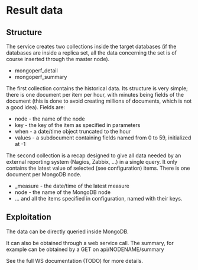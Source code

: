# Result data

## Structure

The service creates two collections inside the target databases (if the databases are inside a 
replica set, all the data concerning the set is of course inserted through the master node).
* mongoperf_detail
* mongoperf_summary

The first collection contains the historical data. Its structure is very simple; there is one document 
per item per hour, with minutes being fields of the document (this is done to avoid creating millions 
of documents, which is not a good idea).
Fields are:
* node - the name of the node
* key - the key of the item as specified in parameters
* when - a date/time object truncated to the hour
* values - a subdocument containing fields named from 0 to 59, initialized at -1

The second collection is a recap designed to give all data needed by an external reporting system 
(Nagios, Zabbix, ...) in a single query. 
It only contains the latest value of selected (see configuration) items. There is one document per 
MongoDB node.
* _measure - the date/time of the latest measure
* node - the name of the MongoDB node
* ... and all the items specified in configuration, named with their keys.

## Exploitation

The data can be directly queried inside MongoDB.

It can also be obtained through a web service call. The summary, for example can be obtained 
by a GET on api/NODENAME/summary

See the full WS documentation (TODO) for more details.